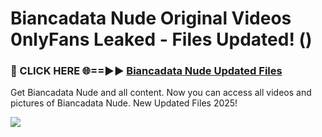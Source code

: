 # Biancadata Nude Original Videos 0nlyFans Leaked - Files Updated! ()

<h3>🔴 CLICK HERE 🌐==►► <a href="https://tinyurl.com/2p9ay9w9" rel="nofollow">Biancadata Nude Updated Files</a></h3>

Get Biancadata Nude and all content. Now you can access all videos and pictures of Biancadata Nude. New Updated Files 2025!

[![](https://i.imgur.com/KQgVmj3.gif)](https://tinyurl.com/2p9ay9w9)

